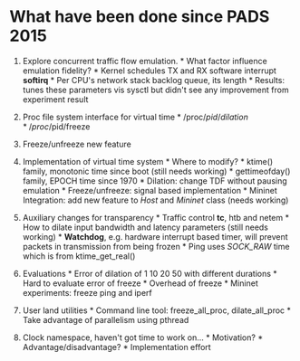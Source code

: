 # What have been done since PADS 2015

1. Explore concurrent traffic flow emulation.
        * What factor influence emulation fidelity?
                * Kernel schedules TX and RX software interrupt __softirq__
                * Per CPU's network stack backlog queue, its length
        * Results: tunes these parameters vis sysctl but didn't see any improvement from experiment result

2. Proc file system interface for virtual time
        * /proc/$pid/dilation
        * /proc/$pid/freeze

3. Freeze/unfreeze new feature

4. Implementation of virtual time system
        * Where to modify?
                * ktime() family, monotonic time since boot (still needs working)
                * gettimeofday() family, EPOCH time since 1970
        * Dilation: change TDF without pausing emulation
        * Freeze/unfreeze: signal based implementation
        * Mininet Integration: add new feature to _Host_ and _Mininet_ class (needs working)

5. Auxiliary changes for transparency
        * Traffic control __tc__, htb and netem
                * How to dilate input bandwidth and latency parameters (still needs working)
                * __Watchdog__, e.g. hardware interrupt based timer, will prevent packets in transmission from being frozen
        * Ping uses _SOCK\_RAW_ time which is from ktime_get_real()

6. Evaluations
        * Error of dilation of 1 10 20 50 with different durations
        * Hard to evaluate error of freeze
        * Overhead of freeze
        * Mininet experiments: freeze ping and iperf

7. User land utilities
        * Command line tool: freeze\_all\_proc, dilate\_all\_proc
        * Take advantage of parallelism using pthread

8. Clock namespace, haven't got time to work on...
        * Motivation?
        * Advantage/disadvantage?
        * Implementation effort



